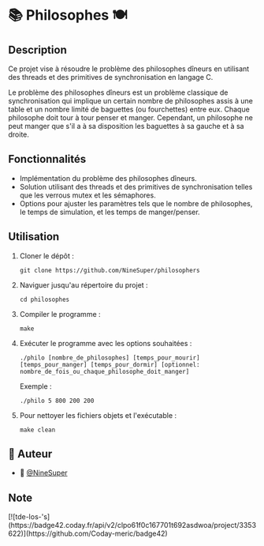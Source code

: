 <h1>📚 Philosophes 🍽️</h1>

<h2>Description</h2>

<p>Ce projet vise à résoudre le problème des philosophes dîneurs en utilisant des threads et des primitives de synchronisation en langage C.</p>

<p>Le problème des philosophes dîneurs est un problème classique de synchronisation qui implique un certain nombre de philosophes assis à une table et un nombre limité de baguettes (ou fourchettes) entre eux. Chaque philosophe doit tour à tour penser et manger. Cependant, un philosophe ne peut manger que s'il a à sa disposition les baguettes à sa gauche et à sa droite.</p>

<h2>Fonctionnalités</h2>

<ul>
  <li>Implémentation du problème des philosophes dîneurs.</li>
  <li>Solution utilisant des threads et des primitives de synchronisation telles que les verrous mutex et les sémaphores.</li>
  <li>Options pour ajuster les paramètres tels que le nombre de philosophes, le temps de simulation, et les temps de manger/penser.</li>
</ul>

<h2>Utilisation</h2>

<ol>
  <li>Cloner le dépôt :</li>
  <pre><code>git clone https://github.com/NineSuper/philosophers</code></pre>
  <li>Naviguer jusqu'au répertoire du projet :</li>
  <pre><code>cd philosophes</code></pre>
  <li>Compiler le programme :</li>
  <pre><code>make</code></pre>
  <li>Exécuter le programme avec les options souhaitées :</li>
  <pre><code>./philo [nombre_de_philosophes] [temps_pour_mourir] [temps_pour_manger] [temps_pour_dormir] [optionnel: nombre_de_fois_ou_chaque_philosophe_doit_manger]</code></pre>
  <p>Exemple :</p>
  <pre><code>./philo 5 800 200 200</code></pre>
  <li>Pour nettoyer les fichiers objets et l'exécutable :</li>
  <pre><code>make clean</code></pre>
</ol>

<h2>📝 Auteur</h2>

- 🎫 [@NineSuper](https://www.github.com/NineSuper)

<h2>Note</h2>
[![tde-los-'s](https://badge42.coday.fr/api/v2/clpo61f0c167701t692asdwoa/project/3353622)](https://github.com/Coday-meric/badge42)

